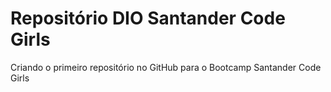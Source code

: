 # Repositório DIO Santander Code Girls
Criando o primeiro repositório no GitHub para o Bootcamp Santander Code Girls
